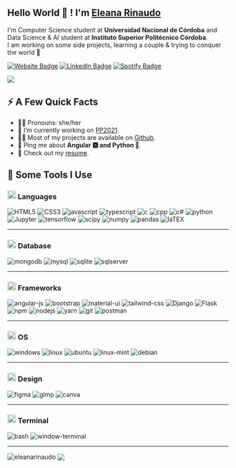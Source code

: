 <h2>Hello World  👋 ! I'm <a href="https://www.linkedin.com/in/eleana-rinaudo/">Eleana Rinaudo</a></h2>
<p>I'm Computer Science student at <strong>Universidad Nacional de Córdoba</strong> and Data Science & AI student at  <strong>Instituto Superior Politécnico Córdoba</strong>. <br>I am working on some side projects, learning a couple & trying to conquer the world 🌈</p>
<p>
  <a href="https://eleanarinaudo.github.io/"><img src="https://img.shields.io/badge/-eleanarinaudo.github.io-4E69C8?style=flat-square&amp;labelColor=4E69C8&amp;logo=Firefox&amp;link=https://eleanarinaudo.github.io" alt="Website Badge"></a> 
  <a href="https://www.linkedin.com/in/eleana-rinaudo/"><img src="https://img.shields.io/badge/-@eleanarinaudo-0077B5?style=flat-square&amp;labelColor=0077B5&amp;logo=LinkedIn&amp;link=https://www.linkedin.com/in/eleana-rinaudo/" alt="LinkedIn Badge"></a> 
  <a href="https://open.spotify.com/user/11137957245"><img src="https://img.shields.io/badge/-@EleanaRinaudo-1ED760?style=flat-square&amp;labelColor=fff&amp;logo=Spotify&amp;link=https://open.spotify.com/user/11137957245" alt="Spotify Badge"></a></p>
<img align="center" src="https://c.tenor.com/5NvD4_Qn5jEAAAAd/the-it-crowd-popcorn.gif" />

<h2>⚡️ A Few Quick Facts</h2>
<ul>
  <li>👩‍🎤 Pronouns: she/her</li>
  <li>🔭 I’m currently working on <a href="https://github.com/pptscdia2021/pp12021grupo2_a1-pp12021grupo2_a1">PP2021</a>.</li>
  <li>👨‍💻 Most of my projects are available on <a href="https://github.com/eleanarinaudo">Github</a>.</li>
  <li>💬 Ping me about <strong>Angular 🅰️ and Python 🐍</strong>.</li>
  <li>📙 Check out my <a href="https://eleanarinaudo.github.io/img/CV_EleanaRinaudo.pdf">resume</a>.</li>
</ul>
<h2>🚀 Some Tools I Use</h2>
<p align="left">
  
<h3><img class="emoji" alt="woman_technologist" height="20" width="20" src="https://github.githubassets.com/images/icons/emoji/unicode/1f469-1f4bb.png"> Languages</h3> 
  <p>
    <img src="https://img.shields.io/badge/HTML5-E34F26?style=for-the-badge&logo=html5&logoColor=white" alt="HTML5"/>
    <img src="https://img.shields.io/badge/CSS3-1572B6?style=for-the-badge&logo=css3&logoColor=white" alt="CSS3"/>
    <img src="https://img.shields.io/badge/JavaScript-323330?style=for-the-badge&logo=javascript&logoColor=F7DF1E" alt="javascript" />
    <img src="https://img.shields.io/badge/TypeScript-007ACC?style=for-the-badge&logo=typescript&logoColor=white" alt="typescript" />
    <img src="https://img.shields.io/badge/C-00599C?style=for-the-badge&logo=c&logoColor=white" alt="c"/>
    <img src="https://img.shields.io/badge/C%2B%2B-00599C?style=for-the-badge&logo=c%2B%2B&logoColor=white" alt="cpp"/>
    <img src="https://img.shields.io/badge/C%23-239120?style=for-the-badge&logo=c-sharp&logoColor=white" alt="c#"/>
    <img src="https://img.shields.io/badge/Python-3776AB?style=for-the-badge&logo=python&logoColor=white" alt="python"  />
    <img src="https://img.shields.io/badge/Jupyter-F37626.svg?&style=for-the-badge&logo=Jupyter&logoColor=white" alt="Jupyter" /> 
    <img src="https://img.shields.io/badge/TensorFlow-FF6F00?style=for-the-badge&logo=TensorFlow&logoColor=white" alt="tensorflow"/>
    <img src="https://img.shields.io/badge/SciPy-654FF0?style=for-the-badge&logo=SciPy&logoColor=white" alt="scipy"/>
    <img src="https://img.shields.io/badge/Numpy-777BB4?style=for-the-badge&logo=numpy&logoColor=white" alt="numpy"/>
    <img src="https://img.shields.io/badge/Pandas-2C2D72?style=for-the-badge&logo=pandas&logoColor=white" alt="pandas"/>
    <img src="https://img.shields.io/badge/LaTeX-47A141?style=for-the-badge&logo=LaTeX&logoColor=white" alt="laTEX"/>  
  </p>
<hr>

<h3><img class="emoji" alt="zap" height="20" width="20" src="https://github.githubassets.com/images/icons/emoji/unicode/26a1.png"> Database</h3>  
<p>
  <img src="https://img.shields.io/badge/MongoDB-4EA94B?style=for-the-badge&logo=mongodb&logoColor=white" alt="mongodb"/>
  <img src="https://img.shields.io/badge/MySQL-00000F?style=for-the-badge&logo=mysql&logoColor=white" alt="mysql" />
  <img src="https://img.shields.io/badge/SQLite-07405E?style=for-the-badge&logo=sqlite&logoColor=white" alt="sqlite" />
  <img src="https://img.shields.io/badge/Microsoft%20SQL%20Server-CC2927?style=for-the-badge&logo=microsoft%20sql%20server&logoColor=white" alt="sqlserver" />
</p>
<hr>

<h3> <img class="emoji" alt="rocket" height="20" width="20" src="https://github.githubassets.com/images/icons/emoji/unicode/1f680.png"> Frameworks</h3>
<p>
  <img src="https://img.shields.io/badge/Angular-DD0031?style=for-the-badge&logo=angular&logoColor=white" alt="angular-js"/>
  <img src="https://img.shields.io/badge/Bootstrap-563D7C?style=for-the-badge&logo=bootstrap&logoColor=white" alt="bootstrap" />
  <img src="https://img.shields.io/badge/Material--UI-0081CB?style=for-the-badge&logo=material-ui&logoColor=white" alt="material-ui" />
  <img src="https://img.shields.io/badge/Tailwind_CSS-38B2AC?style=for-the-badge&logo=tailwind-css&logoColor=white" alt="tailwind-css" />
  <img src="https://img.shields.io/badge/Django-092E20?style=for-the-badge&logo=django&logoColor=white" alt="Django" />
  <img src="https://img.shields.io/badge/Flask-000000?style=for-the-badge&logo=flask&logoColor=white" alt="Flask" />
  <img src="https://img.shields.io/badge/npm-CB3837?style=for-the-badge&logo=npm&logoColor=white" alt="npm"  />
  <img src="https://img.shields.io/badge/Node.js-339933?style=for-the-badge&logo=nodedotjs&logoColor=white" alt="nodejs"/>
  <img src="https://img.shields.io/badge/Yarn-2C8EBB?style=for-the-badge&logo=yarn&logoColor=white" alt="yarn"  />
  <img src="https://img.shields.io/badge/Git-F05032?style=for-the-badge&logo=git&logoColor=white" alt="git"  />
  <img src="https://img.shields.io/badge/Postman-FF6C37?style=for-the-badge&logo=Postman&logoColor=white" alt="postman"/>
</p>
<hr>

<h3> <img class="emoji" alt="computer" height="20" width="20" src="https://github.githubassets.com/images/icons/emoji/unicode/1f4bb.png"> OS </h3>
<p>
  <img src="https://img.shields.io/badge/Windows-0078D6?style=for-the-badge&logo=windows&logoColor=white" alt="windows" />
  <img src="https://img.shields.io/badge/Linux-FCC624?style=for-the-badge&logo=linux&logoColor=black" alt="linux" />
  <img src="https://img.shields.io/badge/Ubuntu-E95420?style=for-the-badge&logo=ubuntu&logoColor=white" alt="ubuntu"  />
  <img src="https://img.shields.io/badge/Linux_Mint-87CF3E?style=for-the-badge&logo=linux-mint&logoColor=white" alt="linux-mint" />
  <img src="https://img.shields.io/badge/Debian-A81D33?style=for-the-badge&logo=debian&logoColor=white" alt="debian" />
</p>
<hr>

<h3> <img class="emoji" alt="triangular_ruler" height="20" width="20" src="https://github.githubassets.com/images/icons/emoji/unicode/1f4d0.png"> Design </h3>
<p>
  <img src="https://img.shields.io/badge/Figma-F24E1E?style=for-the-badge&logo=figma&logoColor=white" alt="figma" />
  <img src="https://img.shields.io/badge/gimp-5C5543?style=for-the-badge&logo=gimp&logoColor=white" alt="gimp"  />
  <img src="https://img.shields.io/badge/Canva-%2300C4CC.svg?&style=for-the-badge&logo=Canva&logoColor=white" alt="canva" />
</p>
<hr>

<h3> <img class="emoji" alt="computer" height="20" width="20" src="https://github.githubassets.com/images/icons/emoji/unicode/1f4bb.png"> Terminal </h3>
<p>
  <img src="https://img.shields.io/badge/GNU%20Bash-4EAA25?style=for-the-badge&logo=GNU%20Bash&logoColor=white" alt="bash" />
  <img src="https://img.shields.io/badge/windows%20terminal-4D4D4D?style=for-the-badge&logo=windows%20terminal&logoColor=white" alt="window-terminal"  />
</p>

<hr>
<img align="center" src="https://github-readme-stats.vercel.app/api?username=eleanarinaudo&show_icons=true&count_private=true&theme=radical" alt="eleanarinaudo" />
<img align="center" src="https://github-readme-stats.vercel.app/api/top-langs/?username=eleanarinaudo&layout=compact&theme=radical" />
